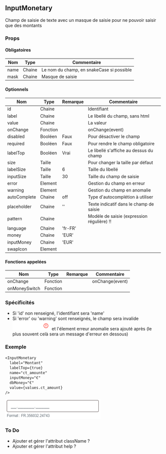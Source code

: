 ## InputMonetary

Champ de saisie de texte avec un masque de saisie pour ne pouvoir saisir que des montants

### Props

#### Obligatoires

| Nom  | Type   | Commentaire                               |
| ---- | ------ | ----------------------------------------- |
| name | Chaine | Le nom du champ, en snakeCase si possible |
| mask | Chaine | Masque de saisie                          |

#### Optionnels

| Nom          | Type     | Remarque | Commentaire                                |
| ------------ | -------- | -------- | ------------------------------------------ |
| id           | Chaine   |          | Identifiant                                |
| label        | Chaine   |          | Le libellé du champ, sans html             |
| value        | Chaine   |          | La valeur                                  |
| onChange     | Fonction |          | onChange(event)                            |
| disabled     | Booléen  | Faux     | Pour désactiver le champ                   |
| required     | Booléen  | Faux     | Pour rendre le champ obligatoire           |
| labelTop     | Booléen  | Vrai     | Le libellé s'affiche au dessus du champ    |
| size         | Taille   |          | Pour changer la taille par défaut          |
| labelSize    | Taille   | 6        | Taille du libellé                          |
| inputSize    | Taille   | 30       | Taille du champ de saisie                  |
| error        | Element  |          | Gestion du champ en erreur                 |
| warning      | Element  |          | Gestion du champ en anomalie               |
| autoComplete | Chaine   | off      | Type d'autocomplétion à utiliser           |
| placeholder  | Chaine   | ''       | Texte indicatif dans le champ de saisie    |
| pattern      | Chaine   |          | Modèle de saisie (expression régulière) !! |
| language     | Chaine   | 'fr-FR'  |                                            |
| money        | Chaine   | 'EUR'    |                                            |
| inputMoney   | Chaine   | 'EUR'    |                                            |
| swapIcon     | Element  |          |                                            |

#### Fonctions appelées

| Nom           | Type     | Remarque | Commentaire     |
| ------------- | -------- | -------- | --------------- |
| onChange      | Fonction |          | onChange(event) |
| onMoneySwitch | Fonction |          |                 |

### Spécificités

- Si 'id' non renseigné, l'identifiant sera 'name'
- Si 'error' ou 'warning' sont renseignés, le champ sera invalide ![](./is_invalid.png) et
  l'élement erreur anomalie sera ajouté après
  (le plus souvent celà sera un message d'erreur en dessous)


### Exemple

```
<InputMonetary
  label="Montant"
  labelTop={true}
  name="ct_amounte"
  inputMoney="€"
  dbMoney="€"
  value={values.ct_amount}
/>
```
![](./inputMask.png)

### To Do

- Ajouter et gérer l'attribut className ?
- Ajouter et gérer l'attribut help ?
